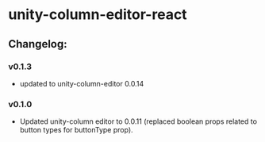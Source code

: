 # unity-column-editor-react

## Changelog:

### v0.1.3
- updated to unity-column-editor 0.0.14

### v0.1.0
- Updated unity-column editor to 0.0.11 (replaced boolean props related to button types for buttonType prop).
